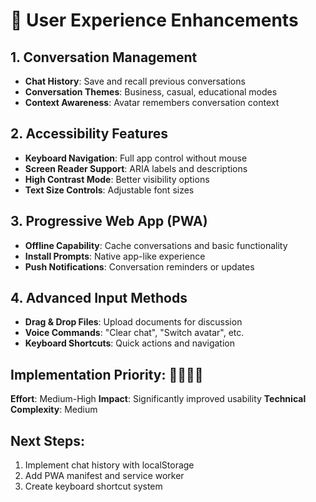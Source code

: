 # 🎨 User Experience Enhancements

## 1. Conversation Management
- **Chat History**: Save and recall previous conversations
- **Conversation Themes**: Business, casual, educational modes
- **Context Awareness**: Avatar remembers conversation context

## 2. Accessibility Features
- **Keyboard Navigation**: Full app control without mouse
- **Screen Reader Support**: ARIA labels and descriptions
- **High Contrast Mode**: Better visibility options
- **Text Size Controls**: Adjustable font sizes

## 3. Progressive Web App (PWA)
- **Offline Capability**: Cache conversations and basic functionality
- **Install Prompts**: Native app-like experience
- **Push Notifications**: Conversation reminders or updates

## 4. Advanced Input Methods
- **Drag & Drop Files**: Upload documents for discussion
- **Voice Commands**: "Clear chat", "Switch avatar", etc.
- **Keyboard Shortcuts**: Quick actions and navigation

## Implementation Priority: 🌟🌟🌟🌟
**Effort**: Medium-High
**Impact**: Significantly improved usability
**Technical Complexity**: Medium

## Next Steps:
1. Implement chat history with localStorage
2. Add PWA manifest and service worker
3. Create keyboard shortcut system
